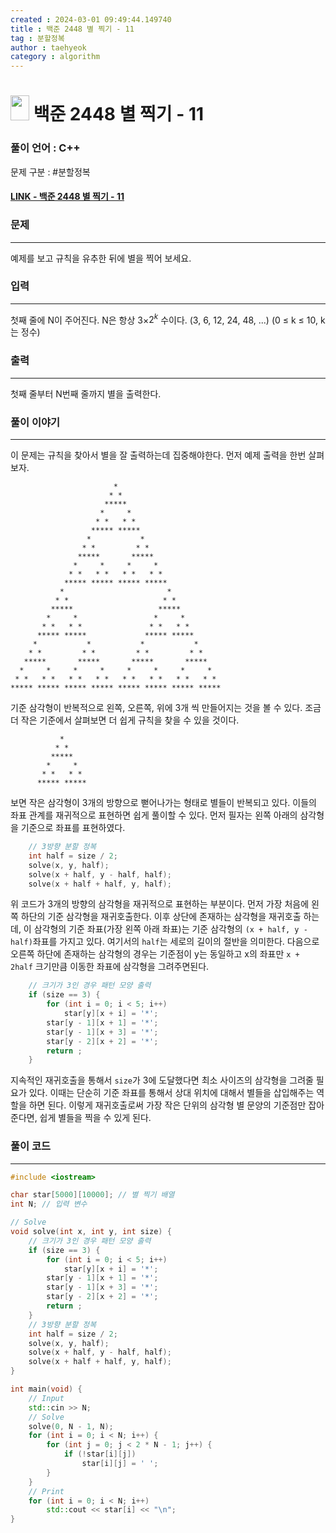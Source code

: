 ```yaml
---
created : 2024-03-01 09:49:44.149740
title : 백준 2448 별 찍기 - 11
tag : 분할정복
author : taehyeok
category : algorithm
---
```

# <img src="https://d2gd6pc034wcta.cloudfront.net/tier/12.svg" width="30" height="40"> 백준 2448 별 찍기 - 11


### 풀이 언어 : C++

문제 구분 : #분할정복
#### [LINK - 백준 2448 별 찍기 - 11](https://www.acmicpc.net/problem/2448)

### 문제
<hr>

예제를 보고 규칙을 유추한 뒤에 별을 찍어 보세요.

### 입력
<hr>

첫째 줄에 N이 주어진다. N은 항상 3×$2^k$ 수이다. (3, 6, 12, 24, 48, ...) (0 ≤ k ≤ 10, k는 정수)
### 출력
<hr>

첫째 줄부터 N번째 줄까지 별을 출력한다.
### 풀이 이야기
<hr>

이 문제는 규칙을 찾아서 별을 잘 출력하는데 집중해야한다. 먼저 예제 출력을 한번 살펴 보자.
```
                       *                        
                      * *                       
                     *****                      
                    *     *                     
                   * *   * *                    
                  ***** *****                   
                 *           *                  
                * *         * *                 
               *****       *****                
              *     *     *     *               
             * *   * *   * *   * *              
            ***** ***** ***** *****             
           *                       *            
          * *                     * *           
         *****                   *****          
        *     *                 *     *         
       * *   * *               * *   * *        
      ***** *****             ***** *****       
     *           *           *           *      
    * *         * *         * *         * *     
   *****       *****       *****       *****    
  *     *     *     *     *     *     *     *   
 * *   * *   * *   * *   * *   * *   * *   * *  
***** ***** ***** ***** ***** ***** ***** *****
```
기준 삼각형이 반복적으로 왼쪽, 오른쪽, 위에 3개 씩 만들어지는 것을 볼 수 있다. 조금 더 작은 기준에서 살펴보면 더 쉽게 규칙을 찾을 수 있을 것이다.
```
           *            
          * *           
         *****          
        *     *         
       * *   * *        
      ***** *****      
```
보면 작은 삼각형이 3개의 방향으로 뻗어나가는 형태로 별들이 반복되고 있다. 이들의 좌표 관계를 재귀적으로 표현하면 쉽게 풀이할 수 있다. 먼저 필자는 왼쪽 아래의 삼각형을 기준으로 좌표를 표현하였다.
```c++
    // 3방향 분할 정복
    int half = size / 2;
    solve(x, y, half);
    solve(x + half, y - half, half);
    solve(x + half + half, y, half);
```
위 코드가 3개의 방향의 삼각형을 재귀적으로 표현하는 부분이다. 먼저 가장 처음에 왼쪽 하단의 기준 삼각형을 재귀호출한다. 이후 상단에 존재하는 삼각형을 재귀호출 하는데, 이 삼각형의 기준 좌표(가장 왼쪽 아래 좌표)는 기준 삼각형의 `(x + half, y - half)`좌표를 가지고 있다. 여기서의 `half`는 세로의 길이의 절반을 의미한다. 다음으로 오른쪽 하단에 존재하는 삼각형의 경우는 기준점이 y는 동일하고 x의 좌표만 `x + 2half` 크기만큼 이동한 좌표에 삼각형을 그려주면된다.
```c++
    // 크기가 3인 경우 패턴 모양 출력
    if (size == 3) {
        for (int i = 0; i < 5; i++)
            star[y][x + i] = '*';
        star[y - 1][x + 1] = '*';
        star[y - 1][x + 3] = '*';
        star[y - 2][x + 2] = '*';
        return ;
    }
```
지속적인 재귀호출을 통해서 `size`가 3에 도달했다면 최소 사이즈의 삼각형을 그려줄 필요가 있다. 이때는 단순히 기준 좌표를 통해서 상대 위치에 대해서 별들을 삽입해주는 역할을 하면 된다. 이렇게 재귀호출로써 가장 작은 단위의 삼각형 별 문양의 기준점만 잡아준다면, 쉽게 별들을 찍을 수 있게 된다.

### 풀이 코드
<hr>

``` c++
#include <iostream>

char star[5000][10000]; // 별 찍기 배열
int N; // 입력 변수

// Solve
void solve(int x, int y, int size) {
    // 크기가 3인 경우 패턴 모양 출력
    if (size == 3) {
        for (int i = 0; i < 5; i++)
            star[y][x + i] = '*';
        star[y - 1][x + 1] = '*';
        star[y - 1][x + 3] = '*';
        star[y - 2][x + 2] = '*';
        return ;
    }
    // 3방향 분할 정복
    int half = size / 2;
    solve(x, y, half);
    solve(x + half, y - half, half);
    solve(x + half + half, y, half);
}

int main(void) {
    // Input
    std::cin >> N;
    // Solve
    solve(0, N - 1, N);
    for (int i = 0; i < N; i++) {
        for (int j = 0; j < 2 * N - 1; j++) {
            if (!star[i][j])
                star[i][j] = ' ';
        }
    }
    // Print
    for (int i = 0; i < N; i++)
        std::cout << star[i] << "\n";
}
```
